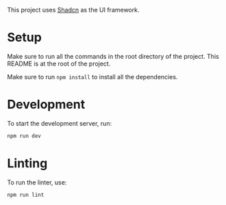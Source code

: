 This project uses [Shadcn](https://ui.shadcn.com/docs) as the UI framework.

# Setup
Make sure to run all the commands in the root directory of the project.
This README is at the root of the project.

Make sure to run `npm install` to install all the dependencies.

# Development
To start the development server, run:

```bash
npm run dev
```

# Linting
To run the linter, use:

```bash
npm run lint
```
